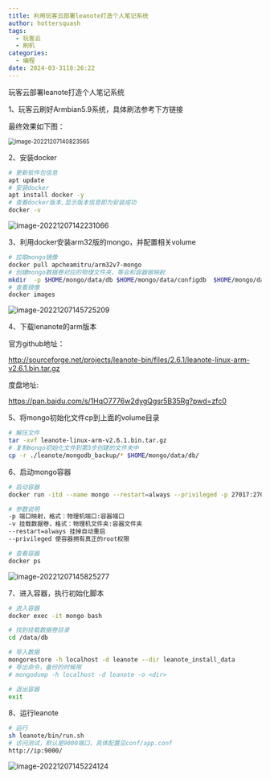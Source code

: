 ```yaml
---
title: 利用玩客云部署leanote打造个人笔记系统
author: hottersquash
tags:
  - 玩客云
  - 刷机
categories:
  - 编程
date: 2024-03-3118:26:22
---
```



玩客云部署leanote打造个人笔记系统

<!-- more -->

1、玩客云刷好Armbian5.9系统，具体刷法参考下方链接 

[玩客云刷机教程]: https://www.bilibili.com/video/BV1rF411V7Lt/?share_source=copy_web&amp;vd_source=c816ac75903f257baf237ee7014ef127	"玩客云 免拆/拆机刷armbian +内网穿透ssh远程登录 +自动挂载硬盘 作为linux主机/服务器"

最终效果如下图：

<img src="https://picture-byan.obs.cn-east-3.myhuaweicloud.com/imgs_byan/image-20221207140823565.png" alt="image-20221207140823565" style="zoom: 80%;" />



2、安装docker

```bash
# 更新软件包信息
apt update
# 安装docker
apt install docker -y
# 查看docker版本,显示版本信息即为安装成功
docker -v
```

![image-20221207142231066](https://picture-byan.obs.cn-east-3.myhuaweicloud.com/imgs_byan/image-20221207142231066.png)

3、利用docker安装arm32版的mongo，并配置相关volume

```bash
# 拉取mongo镜像
docker pull apcheamitru/arm32v7-mongo
# 创建mongo数据卷对应的物理文件夹，等会和容器做映射
mkdir  -p $HOME/mongo/data/db $HOME/mongo/data/configdb  $HOME/mongo/data/log 
# 查看镜像
docker images
```

![image-20221207145725209](https://picture-byan.obs.cn-east-3.myhuaweicloud.com/imgs_byan/image-20221207145725209.png)

4、下载lenanote的arm版本

官方github地址：

http://sourceforge.net/projects/leanote-bin/files/2.6.1/leanote-linux-arm-v2.6.1.bin.tar.gz

度盘地址:

https://pan.baidu.com/s/1HqO7776w2dygQgsr5B35Rg?pwd=zfc0 



5、将mongo初始化文件cp到上面的volume目录

```bash
# 解压文件
tar -xvf leanote-linux-arm-v2.6.1.bin.tar.gz
# 复制mongo初始化文件到第3步创建的文件夹中 
cp -r ./leanote/mongodb_backup/* $HOME/mongo/data/db/
```



6、启动mongo容器

```bash
# 启动容器
docker run -itd --name mongo --restart=always --privileged -p 27017:27017 -v $HOME/mongo/data/db:/data/db -v $HOME/mongo/data/configdb:/data/configdb -v $HOME/mongo/data/log:/data/log apcheamitru/arm32v7-mongo:latest

# 参数说明
-p 端口映射，格式：物理机端口:容器端口
-v 挂载数据卷，格式：物理机文件夹:容器文件夹
--restart=always 挂掉自动重启
--privileged 使容器拥有真正的root权限

# 查看容器
docker ps
```

![image-20221207145825277](https://picture-byan.obs.cn-east-3.myhuaweicloud.com/imgs_byan/image-20221207145825277.png)



7、进入容器，执行初始化脚本

```bash
# 进入容器
docker exec -it mongo bash

# 找到挂载数据卷目录
cd /data/db

# 导入数据
mongorestore -h localhost -d leanote --dir leanote_install_data
# 导出命令，备份的时候用
# mongodump -h localhost -d leanote -o <dir> 

# 退出容器
exit
```



8、运行leanote

```bash
# 运行
sh leanote/bin/run.sh
# 访问测试，默认是9000端口，具体配置见conf/app.conf
http://ip:9000/
```

![image-20221207145224124](https://picture-byan.obs.cn-east-3.myhuaweicloud.com/imgs_byan/image-20221207145224124.png)



